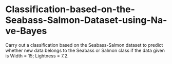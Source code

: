 # Classification-based-on-the-Seabass-Salmon-Dataset-using-Na-ve-Bayes
 Carry out a classification based on the Seabass-Salmon dataset to predict whether new data belongs to the Seabass or Salmon class if the data given is Width = 15; Lightness = 7.2.
